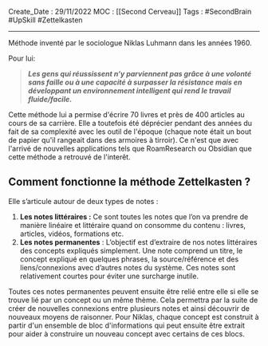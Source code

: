 Create_Date : 29/11/2022
MOC : [[Second Cerveau]]
Tags : #SecondBrain #UpSkill #Zettelkasten

----------------------------------

Méthode inventé par le sociologue Niklas Luhmann dans les années 1960.

Pour lui:
>***Les gens qui réussissent n‘y parviennent pas grâce à une volonté sans faille ou à une capacité à surpasser la résistance mais en développant un environnement intelligent qui rend le travail fluide/facile.***

Cette méthode lui a permise d'écrire 70 livres et près de 400 articles au cours de sa carrière.
Elle a toutefois été déprécier pendant des années du fait de sa complexité avec les outil de l'époque (chaque note était un bout de papier qu'il rangeait dans des armoires à tirroir). Ce n'est que avec l'arrivé de nouvelles applications tels que RoamResearch ou Obsidian que cette méthode a retrouvé de l'interêt.


## **Comment fonctionne la méthode Zettelkasten ?**

Elle s’articule autour de deux types de notes :

1.  **Les notes littéraires :** Ce sont toutes les notes que l’on va prendre de manière linéaire et littéraire quand on consomme du contenu : livres, articles, vidéos, formations etc.
2.  **Les notes permanentes** : L’objectif est d’extraire de nos notes littéraires des concepts expliqués simplement. Une note comprend un titre, le concept expliqué en quelques phrases, la source/référence et des liens/connexions avec d’autres notes du système. Ces notes sont relativement courtes pour éviter une surcharge inutile.

Toutes ces notes permanentes peuvent ensuite être relié entre elle si elle se trouve lié par un concept ou un même thème. Cela permettra par la suite de créer de nouvelles connexions entre plusieurs notes et ainsi découvrir de nouveaux moyens de raisonner. 
Pour Niklas, chaque concept est construit à partir d'un ensemble de bloc d'informations qui peut ensuite être extrait pour aider à construire un nouveau concept avec certains de ces blocs.
